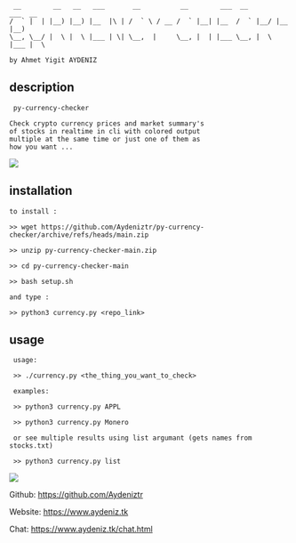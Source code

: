 ```
 __        __   __   ___       __          __        ___  __        ___  __  
/  ` |  | |__) |__) |__  |\ | /  ` \ / __ /  ` |__| |__  /  ` |__/ |__  |__) 
\__, \__/ |  \ |  \ |___ | \| \__,  |     \__, |  | |___ \__, |  \ |___ |  \ 
                                                                             
by Ahmet Yigit AYDENIZ

```

## description
```
 py-currency-checker

Check crypto currency prices and market summary's 
of stocks in realtime in cli with colored output
multiple at the same time or just one of them as 
how you want ...

```
<img src='https://github.com/Aydeniztr/py-currency-checker/raw/main/225A4726-29FF-4A27-87B6-5445DE9A5557.jpeg'>

## installation

```
to install :

>> wget https://github.com/Aydeniztr/py-currency-checker/archive/refs/heads/main.zip

>> unzip py-currency-checker-main.zip

>> cd py-currency-checker-main

>> bash setup.sh

and type :

>> python3 currency.py <repo_link>

```

## usage

```
 usage:
 
 >> ./currency.py <the_thing_you_want_to_check>
 
 examples:
 
 >> python3 currency.py APPL
 
 >> python3 currency.py Monero
 
 or see multiple results using list argumant (gets names from stocks.txt)
 
 >> python3 currency.py list

```

<img src='https://github.com/Aydeniztr/py-currency-checker/raw/main/3398E534-34BA-4B3D-99A8-CA20DA018E22.jpeg'>


  Github: https://github.com/Aydeniztr
  
  Website: https://www.aydeniz.tk 
  
  Chat: https://www.aydeniz.tk/chat.html 

 




